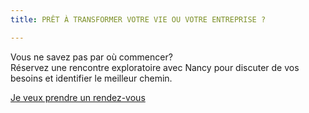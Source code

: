 ```yaml
---
title: PRÊT À TRANSFORMER VOTRE VIE OU VOTRE ENTREPRISE ?

---
```

Vous ne savez pas par où commencer?  
Réservez une rencontre exploratoire avec Nancy pour discuter de vos besoins et identifier le meilleur chemin.

<a class="button" href="https://www.gorendezvous.com/homepage/111690" target="_blank">Je veux prendre un rendez-vous</a><span class="self_center">
